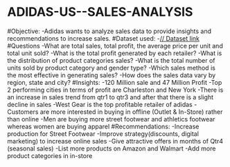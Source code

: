 # ADIDAS-US--SALES-ANALYSIS
#Objective:
-Adidas wants to analyze sales data to provide insights and recommendations to increase sales.
#Dataset used:
-<a href="https://github.com/SahasraKalwa/ADIDAS-US--SALES-ANALYSIS/blob/main/Adidas_Sales_PracticeSet-5_dataset.xlsx">// Dataset link </a>
#Questions
-What are total sales, total profit, the average price per unit and total unit sold?
-What is the total profit generated by each retailer?
-What is the distribution of product categories sales?
-What is the total number of units sold by product category and gender type?
-Which sales method is the most effective in generating sales?
-How does the sales data vary by region, state and city?
#Insights:
-120 Million sale and 47 Million Profit
-Top 2 performing cities in terms of profit are Charleston and New York
-There is an increase in sales trend from qtr1 to qtr3 and after that there is a slight decline in sales
-West Gear is the top profitable retailer of adidas
-Customers are more interested in buying in offline (Outlet & In-Store) rather than online
-Men are buying more street footwear and athletics footwear whereas women are buying apparel
#Recommendations:
-Increase production for Street Footwear
-Improve strategy(discounts, digital marketing) to increase online sales
-Give attractive offers in months of Qtr4 (seasonal sales)
-List more products on Amazon and Walmart
-Add more product categories in in-store
